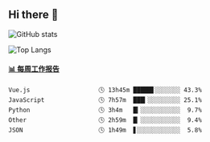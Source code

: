 ## Hi there 👋

![GitHub stats](https://github-readme-stats.orilight.top/api?username=orilights)

![Top Langs](https://github-readme-stats.orilight.top/api/top-langs/?username=orilights&layout=compact)

<!-- waka-box start -->
#### <a href="https://gist.github.com/92c8d5b388768c10efcba86e82b7c4fb" target="_blank">📊 每周工作报告</a>
```text
Vue.js                   🕓 13h45m █████▋░░░░░░░ 43.3%
JavaScript               🕓 7h57m  ███▎░░░░░░░░░ 25.1%
Python                   🕓 3h4m   █▎░░░░░░░░░░░  9.7%
Other                    🕓 2h59m  █▏░░░░░░░░░░░  9.4%
JSON                     🕓 1h49m  ▋░░░░░░░░░░░░  5.8%
```
<!-- Powered by https://github.com/journey-ad/waka-box-go . -->
<!-- waka-box end -->
